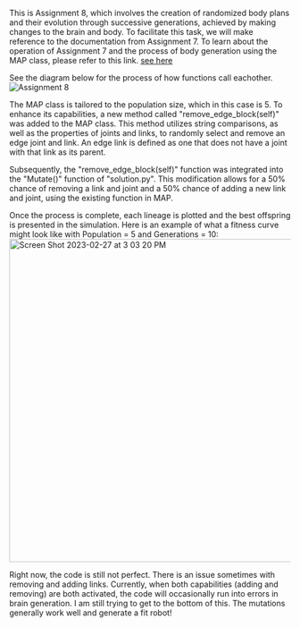 This is Assignment 8, which involves the creation of randomized body plans and their evolution through successive generations, achieved by making changes to the brain and body. To facilitate this task, we will make reference to the documentation from Assignment 7. To learn about the operation of Assignment 7 and the process of body generation using the MAP class, please refer to this link. [see here](https://github.com/blakefrank/mybots/tree/3d-morphologies)

See the diagram below for the process of how functions call eachother.
![Assignment 8 ](https://user-images.githubusercontent.com/86979153/221684765-38b05540-36fa-43f0-b8ea-ad2a2c1eb4f8.jpg)


The MAP class is tailored to the population size, which in this case is 5. To enhance its capabilities, a new method called "remove_edge_block(self)" was added to the MAP class. This method utilizes string comparisons, as well as the properties of joints and links, to randomly select and remove an edge joint and link. An edge link is defined as one that does not have a joint with that link as its parent.

Subsequently, the "remove_edge_block(self)" function was integrated into the "Mutate()" function of "solution.py". This modification allows for a 50% chance of removing a link and joint and a 50% chance of adding a new link and joint, using the existing function in MAP.

Once the process is complete, each lineage is plotted and the best offspring is presented in the simulation. Here is an example of what a fitness curve might look like with Population = 5 and Generations = 10: 
<img width="578" alt="Screen Shot 2023-02-27 at 3 03 20 PM" src="https://user-images.githubusercontent.com/86979153/221685180-0efafb9a-a6ab-488e-b323-e80ca989e179.png">

Right now, the code is still not perfect. There is an issue sometimes with removing and adding links. Currently, when both capabilities (adding and removing) are both activated, the code will occasionally run into errors in brain generation. I am still trying to get to the bottom of this. The mutations generally work well and generate a fit robot!
